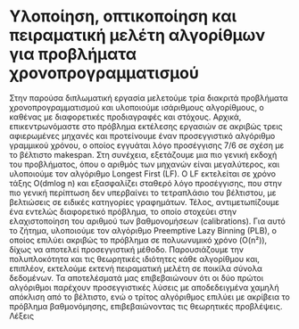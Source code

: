 # Υλοποίηση, οπτικοποίηση και πειραματική μελέτη αλγορίθμων για προβλήματα χρονοπρογραμματισμού

Στην παρούσα διπλωματική εργασία μελετούμε τρία διακριτά προβλήματα χρονοπρογραμματισμού και υλοποιούμε ισάριθμους αλγορίθμους, ο καθένας με διαφορετικές προδιαγραφές και στόχους. Αρχικά, επικεντρωνόμαστε στο πρόβλημα εκτέλεσης εργασιών σε ακριβώς τρεις αφιερωμένες μηχανές και προτείνουμε έναν προσεγγιστικό αλγόριθμο γραμμικού χρόνου, ο οποίος εγγυάται λόγο προσέγγισης 7/6 σε σχέση με το βέλτιστο makespan. Στη συνέχεια, εξετάζουμε μια πιο γενική εκδοχή του προβλήματος, όπου ο αριθμός των μηχανών είναι μεγαλύτερος, και υλοποιούμε τον αλγόριθμο Longest First (LF). Ο LF εκτελείται σε χρόνο τάξης O(dmlog n) και εξασφαλίζει σταθερό λόγο προσέγγισης, που στην πιο γενική περίπτωση δεν υπερβαίνει το τετραπλάσιο του βέλτιστου, με βελτιώσεις σε ειδικές κατηγορίες γραφημάτων. Τέλος, αντιμετωπίζουμε ένα εντελώς διαφορετικό πρόβλημα, το οποίο στοχεύει στην ελαχιστοποίηση του αριθμού των βαθμονομήσεων (calibrations). Για αυτό το ζήτημα, υλοποιούμε τον αλγόριθμο Preemptive Lazy Binning (PLB), ο οποίος επιλύει ακριβώς το πρόβλημα σε πολυωνυμικό χρόνο (O(n²)), δίχως να αποτελεί προσεγγιστική μέθοδο. Παρουσιάζουμε την πολυπλοκότητα και τις θεωρητικές ιδιότητες κάθε αλγορίθμου και, επιπλέον, εκτελούμε εκτενή πειραματική μελέτη σε ποικίλα σύνολα δεδομένων. Τα αποτελέσματά μας επιβεβαιώνουν ότι οι δύο πρώτοι αλγόριθμοι παρέχουν προσεγγιστικές λύσεις με αποδεδειγμένα χαμηλή απόκλιση από το βέλτιστο, ενώ ο τρίτος αλγόριθμος επιλύει με ακρίβεια το πρόβλημα βαθμονόμησης, επιβεβαιώνοντας τις θεωρητικές προβλέψεις.
Λέξεις
